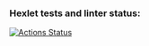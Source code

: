 ### Hexlet tests and linter status:
[![Actions Status](https://github.com/Evgenii-Stepanov/frontend-project-44/workflows/hexlet-check/badge.svg)](https://github.com/Evgenii-Stepanov/frontend-project-44/actions)